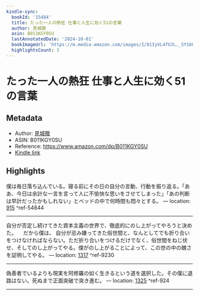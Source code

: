 ```yaml
---
kindle-sync:
  bookId: '15484'
  title: たった一人の熱狂 仕事と人生に効く51の言葉
  author: 見城徹
  asin: B011KGY0SU
  lastAnnotatedDate: '2024-10-01'
  bookImageUrl: 'https://m.media-amazon.com/images/I/81IyVL4fUJL._SY160.jpg'
  highlightsCount: 3
---
```

# たった一人の熱狂 仕事と人生に効く51の言葉
## Metadata
* Author: [見城徹](https://www.amazon.comundefined)
* ASIN: B011KGY0SU
* Reference: https://www.amazon.com/dp/B011KGY0SU
* [Kindle link](kindle://book?action=open&asin=B011KGY0SU)

## Highlights
僕は毎日落ち込んでいる。寝る前にその日の自分の言動、行動を振り返る。「ああ、今日は余計な一言を言って人に不愉快な思いをさせてしまった」「あの判断は早計だったかもしれない」とベッドの中で何時間も悶々とする。 — location: [915](kindle://book?action=open&asin=B011KGY0SU&location=915) ^ref-54844

---
自分が否定し続けてきた資本主義の世界で、徹底的にのし上がってやろうと決めた。 　だから僕は、 自分が忌み嫌ってきた俗世間と、なんとしてでも折り合いをつけなければならない。ただ折り合いをつけるだけでなく、俗世間をねじ伏せ、そしてのし上がってやる。僕がのし上がることによって、この世の中の醜さを証明してやる。 — location: [1317](kindle://book?action=open&asin=B011KGY0SU&location=1317) ^ref-9230

---
偽善者でいるよりも現実を阿修羅の如く生きるという道を選択した。その僕に退路はない。死ぬまで正面突破で突き進む。 — location: [1325](kindle://book?action=open&asin=B011KGY0SU&location=1325) ^ref-924

---
